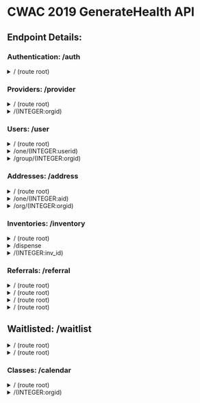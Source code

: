 # CWAC 2019 GenerateHealth API
## Endpoint Details:
<!-- 
### template
<details>
	<summary> / (route root)</summary>

- Authenticated Path
	- GET: 
		- Description: Retrieve all valid providers
		- Requires: Nothing
		- Accepts: Nothing
		- Returns: Array
	- POST:
		- Description: Add new provider
		- Requires: Object containing:
			- OPTIONAL:
		- Accepts: JSON body with above
		- Returns: Array
	- PUT: DISABLED
		- Description: 
		- Requires: Nothing
		- Accepts: Nothing
		- Returns: Nothing
</details>
-->

### Authentication: /auth
<details>
	<summary> / (route root)</summary>

- Authenticated Path
	- GET: DISABLED
		- Description:
		- Requires: Nothing
		- Accepts: Nothing
		- Returns: Nothing
	- POST:
		- Description: Submit login
		- Requires:
			- login
			- password
		- Accepts: JSON Object or Form Submission with above
		- Returns: 
			- Success Message
			- Token in auth header
	- PUT: DISABLED
		- Description: 
		- Requires: Nothing
		- Accepts: Nothing
		- Returns: Nothing
</details>

### Providers: /provider
<details>
	<summary> / (route root)</summary>

- Authenticated Path
	- GET: 
		- Description: Retrieve all valid providers
		- Requires: Nothing
		- Accepts: Nothing
		- Returns: Query Result Array
	- POST:
		- Description: Add new provider
		- Requires: Object containing:
			- provider_name
			- phone
			- hours
			- OPTIONAL:
				- desc
				- days
		- Accepts: JSON body with above
		- Returns: Query Result Object
	- PUT: DISABLED
		- Description: 
		- Requires: Nothing
		- Accepts: Nothing
		- Returns: Nothing
</details>

<details>
	<summary> /(INTEGER:orgid) </summary>

- Authenticated Path
	- GET: 
		- Description: Retrieve all valid providers
		- Requires: Nothing
		- Accepts: Nothing
		- Returns: Query Result Object
	- POST: DISABLED
		- Description: 
		- Requires: Nothing
		- Accepts: Nothing
		- Returns: Nothing
	- PUT: WIP
		- Description: Update target provider
		- Requires: 
			- orgid
			- Object containing (OPTIONAL):
				- provider_name
				- phone
				- hours
				- desc
				- days
		- Accepts: JSON body with above
		- Returns: Query Result Object
</details>

### Users: /user
<details>
	<summary> / (route root)</summary>

- Authenticated Path
	- GET: 
		- Description: Retrieve all valid users
		- Requires: Nothing
		- Accepts: Nothing
		- Returns: Query Result Array
	- POST: DISABLED
		- Description: 
		- Requires: Nothing
		- Accepts: Nothing
		- Returns: Nothing
	- PUT: DISABLED
		- Description: 
		- Requires: Nothing
		- Accepts: Nothing
		- Returns: Nothing
</details>

<details>
	<summary> /one/(INTEGER:userid) </summary>

- Authenticated Path
	- GET: 
		- Description: Retrieve target user
		- Requires: Nothing
		- Accepts: Nothing
		- Returns: Query Result Object
	- POST: DISABLED
		- Description: 
		- Requires: Nothing
		- Accepts: Nothing
		- Returns: Nothing
	- PUT: 
		- Description: Update target user
		- Requires: 
			- orgid
			- Object containing (OPTIONAL):
				- member_of
				- username
				- password
				- cpassword
				- full_name
				- email 
		- Accepts: JSON body with above
		- Returns: Query Result Object
</details>

<details>
	<summary> /group/(INTEGER:orgid) </summary>

- Authenticated Path
	- GET: 
		- Description: Retrieve all valid users for target provider
		- Requires: Nothing
		- Accepts: Nothing
		- Returns: Query Result Array
	- POST:
		- Description: Add new user to provider
		- Requires: Object containing:
			- username
			- password
			- cpassword
			- full_name
			- email
		- Accepts: JSON body with above
		- Returns: Query Result Object
	- PUT: DISABLED
		- Description: 
		- Requires: Nothing
		- Accepts: Nothing
		- Returns: Nothing
</details>

### Addresses: /address
<details>
	<summary> / (route root)</summary>

- Authenticated Path
	- GET: 
		- Description: Retrieve all valid addresses
		- Requires: Nothing
		- Accepts: Nothing
		- Returns: Query Result Array
	- POST: DISABLED
		- Description: 
		- Requires: Nothing
		- Accepts: Nothing
		- Returns: Nothing
	- PUT: DISABLED
		- Description: 
		- Requires: Nothing
		- Accepts: Nothing
		- Returns: Nothing
</details>

<details>
	<summary> /one/(INTEGER:aid)</summary>

- Authenticated Path
	- GET: 
		- Description: Retrieve one address
		- Requires: Nothing
		- Accepts: Nothing
		- Returns: Query Result Object
	- POST: DISABLED
		- Description: 
		- Requires: Nothing
		- Accepts: Nothing
		- Returns: Nothing
	- PUT: 
		- Description: Update address
		- Requires: Object containing:
			- OPTIONAL:
				- primary_site
				- location_type
				- location_name
				- street
				- line_2
				- city
				- state
				- zip_base5
				- zip_plus4
		- Accepts: JSON body with above
		- Returns: Query Result Object
</details>

<details>
	<summary> /org/(INTEGER:orgid)</summary>

- Authenticated Path
	- GET: 
		- Description: Retrieve all valid addresses for one provider
		- Requires: Nothing
		- Accepts: Nothing
		- Returns: Query Result Array
	- POST:
		- Description: Add new address
		- Requires: Object containing:
			- primary_site
			- location_type
			- location_name
			- street
			- city
			- zip_base5
			- OPTIONAL:
				- line_2
				- state
				- zip_plus4
		- Accepts: JSON body with above
		- Returns: Query Result Object
	- PUT: DISABLED
		- Description: 
		- Requires: Nothing
		- Accepts: Nothing
		- Returns: Nothing
</details>

### Inventories: /inventory
<details>
	<summary> / (route root)</summary>

- Authenticated Path
	- GET: 
		- Description: Retrieve all valid Inventories
		- Requires: Nothing
		- Accepts: Nothing
		- Returns: Query Result Array
	- POST:
		- Description: Add new Inventories
		- Requires: Object containing:
			- provider_id
			- inv_count
			- OPTIONAL:
				- inv_type (not currently used)
		- Accepts: JSON body with above
		- Returns: Query Result Object
	- PUT: DISABLED
		- Description: 
		- Requires: Nothing
		- Accepts: Nothing
		- Returns: Nothing
</details>

<details>
	<summary> /dispense </summary>

- Authenticated Path
	- GET: DISABLED
		- Description: 
		- Requires: Nothing
		- Accepts: Nothing
		- Returns: Nothing
	- POST: DISABLED
		- Description: 
		- Requires: Nothing
		- Accepts: Nothing
		- Returns: Nothing
	- PUT: 
		- Description: Decrement target inventory by one
		- Requires: Nothing
		- Accepts: Nothing
		- Returns: Query Result Object
</details>

<details>
	<summary> /(INTEGER:inv_id) </summary>

- Authenticated Path
	- GET: 
		- Description: Retrieve target inventory
		- Requires: Nothing
		- Accepts: Nothing
		- Returns: Query Result Object
	- POST: DISABLED
		- Description: 
		- Requires: Nothing
		- Accepts: Nothing
		- Returns: Nothing
	- PUT: 
		- Description: Update target inventory count
		- Requires: Object containing:
			- inv_count
		- Accepts: JSON body with above
		- Returns: Query Result Object
</details>

<!-- TODO -->
### Referrals: /referral
<details>
	<summary> / (route root)</summary>

- Authenticated Path
	- GET: 
		- Description: Retrieve all valid providers
		- Requires: Nothing
		- Accepts: Nothing
		- Returns: Query Result Array
	- POST:
		- Description: Add new provider
		- Requires: Object containing:
			- OPTIONAL:
		- Accepts: JSON body with above
		- Returns: Query Result Array
	- PUT: DISABLED
		- Description: 
		- Requires: Nothing
		- Accepts: Nothing
		- Returns: Nothing
</details>

<details>
	<summary> / (route root)</summary>

- Authenticated Path
	- GET: 
		- Description: Retrieve all valid providers
		- Requires: Nothing
		- Accepts: Nothing
		- Returns: Query Result Array
	- POST:
		- Description: Add new provider
		- Requires: Object containing:
			- OPTIONAL:
		- Accepts: JSON body with above
		- Returns: Query Result Array
	- PUT: DISABLED
		- Description: 
		- Requires: Nothing
		- Accepts: Nothing
		- Returns: Nothing
</details>

<details>
	<summary> / (route root)</summary>

- Authenticated Path
	- GET: 
		- Description: Retrieve all valid providers
		- Requires: Nothing
		- Accepts: Nothing
		- Returns: Array
	- POST:
		- Description: Add new provider
		- Requires: Object containing:
			- OPTIONAL:
		- Accepts: JSON body with above
		- Returns: Array
	- PUT: DISABLED
		- Description: 
		- Requires: Nothing
		- Accepts: Nothing
		- Returns: Nothing
</details>

<details>
	<summary> / (route root)</summary>

- Authenticated Path
	- GET: 
		- Description: Retrieve all valid providers
		- Requires: Nothing
		- Accepts: Nothing
		- Returns: Array
	- POST:
		- Description: Add new provider
		- Requires: Object containing:
			- OPTIONAL:
		- Accepts: JSON body with above
		- Returns: Array
	- PUT: DISABLED
		- Description: 
		- Requires: Nothing
		- Accepts: Nothing
		- Returns: Nothing
</details>

<!-- TODO -->
## Waitlisted: /waitlist
<details>
	<summary> / (route root)</summary>

- Authenticated Path
	- GET: 
		- Description: Retrieve all valid providers
		- Requires: Nothing
		- Accepts: Nothing
		- Returns: Array
	- POST:
		- Description: Add new provider
		- Requires: Object containing:
			- OPTIONAL:
		- Accepts: JSON body with above
		- Returns: Array
	- PUT: DISABLED
		- Description: 
		- Requires: Nothing
		- Accepts: Nothing
		- Returns: Nothing
</details>

<details>
	<summary> / (route root)</summary>

- Authenticated Path
	- GET: 
		- Description: Retrieve all valid providers
		- Requires: Nothing
		- Accepts: Nothing
		- Returns: Array
	- POST:
		- Description: Add new provider
		- Requires: Object containing:
			- OPTIONAL:
		- Accepts: JSON body with above
		- Returns: Array
	- PUT: DISABLED
		- Description: 
		- Requires: Nothing
		- Accepts: Nothing
		- Returns: Nothing
</details>

<!-- TODO -->
### Classes: /calendar
<details>
	<summary> / (route root)</summary>

- Authenticated Path
	- GET: 
		- Description: Retrieve all valid providers
		- Requires: Nothing
		- Accepts: Nothing
		- Returns: Array
	- POST:
		- Description: Add new provider
		- Requires: Object containing:
			- OPTIONAL:
		- Accepts: JSON body with above
		- Returns: Array
	- PUT: DISABLED
		- Description: 
		- Requires: Nothing
		- Accepts: Nothing
		- Returns: Nothing
</details>

<details>
	<summary> /(INTEGER:orgid)</summary>

- Authenticated Path
	- GET: 
		- Description: Retrieve all valid providers
		- Requires: Nothing
		- Accepts: Nothing
		- Returns: Array
	- POST:
		- Description: Add new provider
		- Requires: Object containing:
			- OPTIONAL:
		- Accepts: JSON body with above
		- Returns: Array
	- PUT: DISABLED
		- Description: 
		- Requires: Nothing
		- Accepts: Nothing
		- Returns: Nothing
</details>